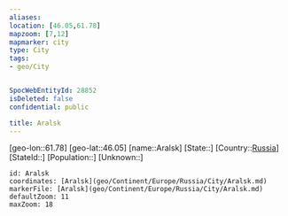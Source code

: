 ```yaml
---
aliases: 
location: [46.05,61.78]
mapzoom: [7,12] 
mapmarker: city 
type: City
tags:
- geo/City


SpocWebEntityId: 28852
isDeleted: false
confidential: public

title: Aralsk
---
```

[geo-lon::61.78]
[geo-lat::46.05]
[name::Aralsk]
[State::]
[Country::[Russia](geo/Continent/Europe/Russia.md)]
[StateId::]
[Population::]
[Unknown::]


```leaflet
id: Aralsk
coordinates: [Aralsk](geo/Continent/Europe/Russia/City/Aralsk.md)
markerFile: [Aralsk](geo/Continent/Europe/Russia/City/Aralsk.md)
defaultZoom: 11 
maxZoom: 18
```


